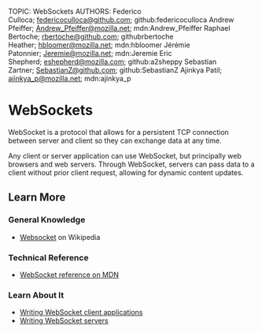 TOPIC: WebSockets
AUTHORS: Federico Culloca; federicoculloca@github.com; github:federicoculloca
         Andrew Pfeiffer; Andrew_Pfeiffer@mozilla.net; mdn:Andrew_Pfeiffer
         Raphael Bertoche; rbertoche@github.com; githubrbertoche
         Heather; hbloomer@mozilla.net; mdn:hbloomer
         Jérémie Patonnier; Jeremie@mozilla.net; mdn:Jeremie
         Eric Shepherd; eshepherd@mozilla.com; github:a2sheppy
         Sebastian Zartner; SebastianZ@github.com; github:SebastianZ
         Ajinkya Patil; ajinkya_p@mozilla.net; mdn:ajinkya_p

# WebSockets

WebSocket is a protocol that allows for a persistent TCP connection between server and client so
they can exchange data at any time.

Any client or server application can use WebSocket, but principally web browsers and web servers.
Through WebSocket, servers can pass data to a client without prior client request,
allowing for dynamic content updates.

## Learn More

### General Knowledge

- [Websocket](https://en.wikipedia.org/wiki/Websocket) on Wikipedia

### Technical Reference

- [WebSocket reference on MDN](https://wiki.developer.mozilla.org/en-US/docs/Web/API/WebSocket)

### Learn About It

- [Writing WebSocket client applications](https://wiki.developer.mozilla.org/en-US/docs/WebSockets/Writing_WebSocket_client_applications)
- [Writing WebSocket servers](https://wiki.developer.mozilla.org/en-US/docs/WebSockets/Writing_WebSocket_servers)
